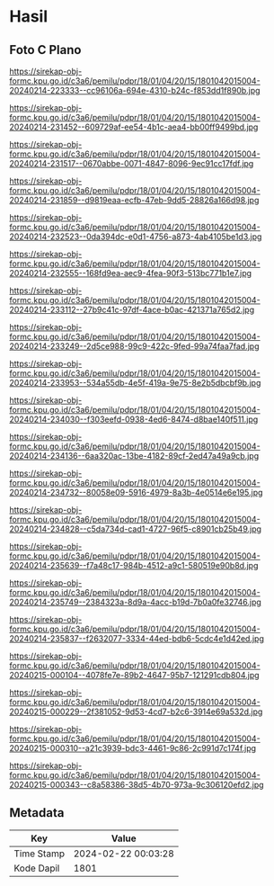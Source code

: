 # Hasil

## Foto C Plano

https://sirekap-obj-formc.kpu.go.id/c3a6/pemilu/pdpr/18/01/04/20/15/1801042015004-20240214-223333--cc96106a-694e-4310-b24c-f853dd1f890b.jpg

https://sirekap-obj-formc.kpu.go.id/c3a6/pemilu/pdpr/18/01/04/20/15/1801042015004-20240214-231452--609729af-ee54-4b1c-aea4-bb00ff9499bd.jpg

https://sirekap-obj-formc.kpu.go.id/c3a6/pemilu/pdpr/18/01/04/20/15/1801042015004-20240214-231517--0670abbe-0071-4847-8096-9ec91cc17fdf.jpg

https://sirekap-obj-formc.kpu.go.id/c3a6/pemilu/pdpr/18/01/04/20/15/1801042015004-20240214-231859--d9819eaa-ecfb-47eb-9dd5-28826a166d98.jpg

https://sirekap-obj-formc.kpu.go.id/c3a6/pemilu/pdpr/18/01/04/20/15/1801042015004-20240214-232523--0da394dc-e0d1-4756-a873-4ab4105be1d3.jpg

https://sirekap-obj-formc.kpu.go.id/c3a6/pemilu/pdpr/18/01/04/20/15/1801042015004-20240214-232555--168fd9ea-aec9-4fea-90f3-513bc771b1e7.jpg

https://sirekap-obj-formc.kpu.go.id/c3a6/pemilu/pdpr/18/01/04/20/15/1801042015004-20240214-233112--27b9c41c-97df-4ace-b0ac-421371a765d2.jpg

https://sirekap-obj-formc.kpu.go.id/c3a6/pemilu/pdpr/18/01/04/20/15/1801042015004-20240214-233249--2d5ce988-99c9-422c-9fed-99a74faa7fad.jpg

https://sirekap-obj-formc.kpu.go.id/c3a6/pemilu/pdpr/18/01/04/20/15/1801042015004-20240214-233953--534a55db-4e5f-419a-9e75-8e2b5dbcbf9b.jpg

https://sirekap-obj-formc.kpu.go.id/c3a6/pemilu/pdpr/18/01/04/20/15/1801042015004-20240214-234030--f303eefd-0938-4ed6-8474-d8bae140f511.jpg

https://sirekap-obj-formc.kpu.go.id/c3a6/pemilu/pdpr/18/01/04/20/15/1801042015004-20240214-234136--6aa320ac-13be-4182-89cf-2ed47a49a9cb.jpg

https://sirekap-obj-formc.kpu.go.id/c3a6/pemilu/pdpr/18/01/04/20/15/1801042015004-20240214-234732--80058e09-5916-4979-8a3b-4e0514e6e195.jpg

https://sirekap-obj-formc.kpu.go.id/c3a6/pemilu/pdpr/18/01/04/20/15/1801042015004-20240214-234828--c5da734d-cad1-4727-96f5-c8901cb25b49.jpg

https://sirekap-obj-formc.kpu.go.id/c3a6/pemilu/pdpr/18/01/04/20/15/1801042015004-20240214-235639--f7a48c17-984b-4512-a9c1-580519e90b8d.jpg

https://sirekap-obj-formc.kpu.go.id/c3a6/pemilu/pdpr/18/01/04/20/15/1801042015004-20240214-235749--2384323a-8d9a-4acc-b19d-7b0a0fe32746.jpg

https://sirekap-obj-formc.kpu.go.id/c3a6/pemilu/pdpr/18/01/04/20/15/1801042015004-20240214-235837--f2632077-3334-44ed-bdb6-5cdc4e1d42ed.jpg

https://sirekap-obj-formc.kpu.go.id/c3a6/pemilu/pdpr/18/01/04/20/15/1801042015004-20240215-000104--4078fe7e-89b2-4647-95b7-121291cdb804.jpg

https://sirekap-obj-formc.kpu.go.id/c3a6/pemilu/pdpr/18/01/04/20/15/1801042015004-20240215-000229--2f381052-9d53-4cd7-b2c6-3914e69a532d.jpg

https://sirekap-obj-formc.kpu.go.id/c3a6/pemilu/pdpr/18/01/04/20/15/1801042015004-20240215-000310--a21c3939-bdc3-4461-9c86-2c991d7c174f.jpg

https://sirekap-obj-formc.kpu.go.id/c3a6/pemilu/pdpr/18/01/04/20/15/1801042015004-20240215-000343--c8a58386-38d5-4b70-973a-9c306120efd2.jpg


## Metadata

| Key        | Value               |
| ---------- | ------------------- |
| Time Stamp | 2024-02-22 00:03:28 |
| Kode Dapil | 1801                |



